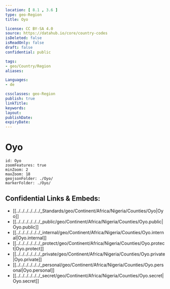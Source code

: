 ```yaml
---
location: [ 8.1 , 3.6 ] 
type: geo-Region
title: Oyo

license: CC BY-SA 4.0
source: https://datahub.io/core/country-codes
isDeleted: false
isReadOnly: false
draft: false
confidential: public

tags:
- geo/Country/Region
aliases:

Languages:
- de

cssclasses: geo-Region
publish: true
linkTitle: 
keywords: 
layout: 
publishDate: 
expiryDate: 
---
```


# Oyo

```leaflet
id: Oyo
zoomFeatures: true 
minZoom: 2 
maxZoom: 18
geojsonFolder: ./Oyo/
markerFolder: ./Oyo/
```


## Confidential Links & Embeds: 
- [[../../../../../../_Standards/geo/Continent/Africa/Nigeria/Counties/Oyo|Oyo]] 
- [[../../../../../../_public/geo/Continent/Africa/Nigeria/Counties/Oyo.public|Oyo.public]] 
- [[../../../../../../_internal/geo/Continent/Africa/Nigeria/Counties/Oyo.internal|Oyo.internal]] 
- [[../../../../../../_protect/geo/Continent/Africa/Nigeria/Counties/Oyo.protect|Oyo.protect]] 
- [[../../../../../../_private/geo/Continent/Africa/Nigeria/Counties/Oyo.private|Oyo.private]] 
- [[../../../../../../_personal/geo/Continent/Africa/Nigeria/Counties/Oyo.personal|Oyo.personal]] 
- [[../../../../../../_secret/geo/Continent/Africa/Nigeria/Counties/Oyo.secret|Oyo.secret]] 

